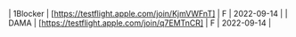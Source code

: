 | 1Blocker | [https://testflight.apple.com/join/KjmVWFnT] | F | 2022-09-14 |
| DAMA | [https://testflight.apple.com/join/q7EMTnCR] | F | 2022-09-14 |
